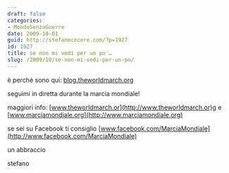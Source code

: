 ```yaml
---
draft: false
categories:
- MondoSenzaGuerre
date: 2009-10-01
guid: http://stefanocecere.com/?p=1927
id: 1927
title: se non mi vedi per un po'…
slug: /2009/10/se-non-mi-vedi-per-un-po/
---
```


è perché sono qui: [blog.theworldmarch.org](http://blog.theworldmarch.org)

seguimi in diretta durante la marcia mondiale!

maggiori info: [www.theworldmarch.or](http://www.theworldmarch.or)g e [www.marciamondiale.org](http://www.marciamondiale.org)

se sei su Facebook ti consiglio [www.facebook.com/MarciaMondiale](http://www.facebook.com/MarciaMondiale)

un abbraccio

stefano